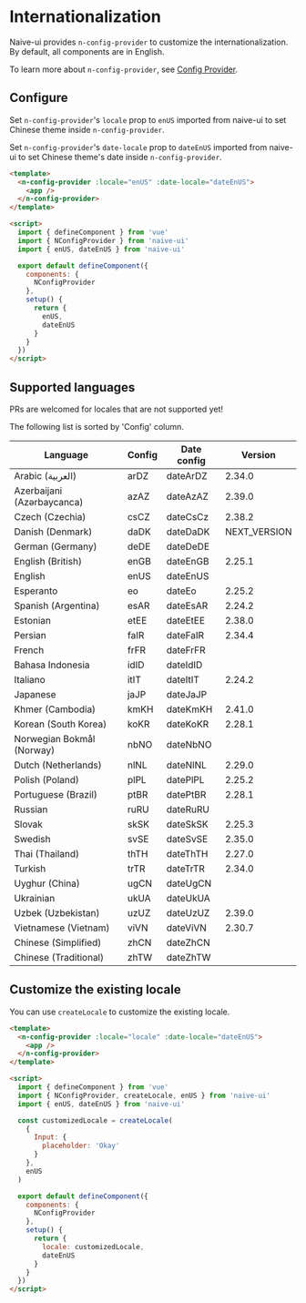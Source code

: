 <!--anchor:on-->

# Internationalization

Naive-ui provides `n-config-provider` to customize the internationalization. By default, all components are in English.

To learn more about `n-config-provider`, see [Config Provider](../components/config-provider).

## Configure

Set `n-config-provider`'s `locale` prop to `enUS` imported from naive-ui to set Chinese theme inside `n-config-provider`.

Set `n-config-provider`'s `date-locale` prop to `dateEnUS` imported from naive-ui to set Chinese theme's date inside `n-config-provider`.

```html
<template>
  <n-config-provider :locale="enUS" :date-locale="dateEnUS">
    <app />
  </n-config-provider>
</template>

<script>
  import { defineComponent } from 'vue'
  import { NConfigProvider } from 'naive-ui'
  import { enUS, dateEnUS } from 'naive-ui'

  export default defineComponent({
    components: {
      NConfigProvider
    },
    setup() {
      return {
        enUS,
        dateEnUS
      }
    }
  })
</script>
```

## Supported languages

PRs are welcomed for locales that are not supported yet!

The following list is sorted by 'Config' column.

| Language                   | Config | Date config | Version      |
| -------------------------- | ------ | ----------- | ------------ |
| Arabic (العربية)           | arDZ   | dateArDZ    | 2.34.0       |
| Azerbaijani (Azərbaycanca) | azAZ   | dateAzAZ    | 2.39.0       |
| Czech (Czechia)            | csCZ   | dateCsCz    | 2.38.2       |
| Danish (Denmark)           | daDK   | dateDaDK    | NEXT_VERSION |
| German (Germany)           | deDE   | dateDeDE    |              |
| English (British)          | enGB   | dateEnGB    | 2.25.1       |
| English                    | enUS   | dateEnUS    |              |
| Esperanto                  | eo     | dateEo      | 2.25.2       |
| Spanish (Argentina)        | esAR   | dateEsAR    | 2.24.2       |
| Estonian                   | etEE   | dateEtEE    | 2.38.0       |
| Persian                    | faIR   | dateFaIR    | 2.34.4       |
| French                     | frFR   | dateFrFR    |              |
| Bahasa Indonesia           | idID   | dateIdID    |              |
| Italiano                   | itIT   | dateItIT    | 2.24.2       |
| Japanese                   | jaJP   | dateJaJP    |              |
| Khmer (Cambodia)           | kmKH   | dateKmKH    | 2.41.0       |
| Korean (South Korea)       | koKR   | dateKoKR    | 2.28.1       |
| Norwegian Bokmål (Norway)  | nbNO   | dateNbNO    |              |
| Dutch (Netherlands)        | nlNL   | dateNlNL    | 2.29.0       |
| Polish (Poland)            | plPL   | datePlPL    | 2.25.2       |
| Portuguese (Brazil)        | ptBR   | datePtBR    | 2.28.1       |
| Russian                    | ruRU   | dateRuRU    |              |
| Slovak                     | skSK   | dateSkSK    | 2.25.3       |
| Swedish                    | svSE   | dateSvSE    | 2.35.0       |
| Thai (Thailand)            | thTH   | dateThTH    | 2.27.0       |
| Turkish                    | trTR   | dateTrTR    | 2.34.0       |
| Uyghur (China)             | ugCN   | dateUgCN    |              |
| Ukrainian                  | ukUA   | dateUkUA    |              |
| Uzbek (Uzbekistan)         | uzUZ   | dateUzUZ    | 2.39.0       |
| Vietnamese (Vietnam)       | viVN   | dateViVN    | 2.30.7       |
| Chinese (Simplified)       | zhCN   | dateZhCN    |              |
| Chinese (Traditional)      | zhTW   | dateZhTW    |              |

## Customize the existing locale

You can use `createLocale` to customize the existing locale.

```html
<template>
  <n-config-provider :locale="locale" :date-locale="dateEnUS">
    <app />
  </n-config-provider>
</template>

<script>
  import { defineComponent } from 'vue'
  import { NConfigProvider, createLocale, enUS } from 'naive-ui'
  import { enUS, dateEnUS } from 'naive-ui'

  const customizedLocale = createLocale(
    {
      Input: {
        placeholder: 'Okay'
      }
    },
    enUS
  )

  export default defineComponent({
    components: {
      NConfigProvider
    },
    setup() {
      return {
        locale: customizedLocale,
        dateEnUS
      }
    }
  })
</script>
```
